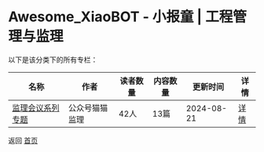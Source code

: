 # Awesome_XiaoBOT - 小报童 | 工程管理与监理

以下是该分类下的所有专栏：

| 名称 | 作者 | 读者数量 | 内容数量 | 更新时间 | 详情 |
|------|------|----------|----------|----------|------|
| [监理会议系列专题](https://xiaobot.net/p/maomaojianli2?refer=0b133df9-27dc-423b-8101-639049001c13) | 公众号猫猫监理 | 42人 | 13篇 |  2024-08-21 | [详情](data/maomaojianli2.md) |


返回 [首页](../README.md)
